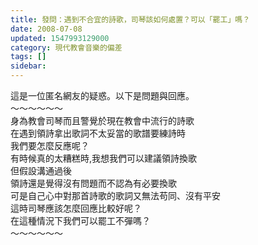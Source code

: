```yaml
---
title: 發問：遇到不合宜的詩歌，司琴該如何處置？可以「罷工」嗎？
date: 2008-07-08
updated: 1547993129000
category: 現代教會音樂的偏差
tags: []
sidebar: 
---
```


<p>這是一位匿名網友的疑惑。以下是問題與回應。<br/><!--more-->～～～～～～<br/>身為教會司琴而且警覺於現在教會中流行的詩歌<br/>在遇到領詩拿出歌詞不太妥當的歌譜要練詩時<br/>我們要怎麼反應呢？<br/>有時候真的太糟糕時,我想我們可以建議領詩換歌<br/>但假設溝通過後<br/>領詩還是覺得沒有問題而不認為有必要換歌<br/>可是自己心中對那首詩歌的歌詞又無法苟同、沒有平安<br/>這時司琴應該怎麼回應比較好呢？<br/>在這種情況下我們可以罷工不彈嗎？<br/>～～～～～～<br/></p>